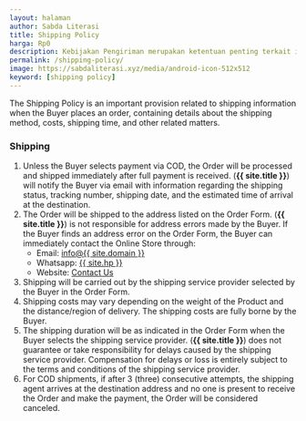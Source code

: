 ```yaml
---
layout: halaman
author: Sabda Literasi
title: Shipping Policy
harga: Rp0
description: Kebijakan Pengiriman merupakan ketentuan penting terkait informasi pengiriman ketika Pembeli membuat pesanan, yang berisi detil mengenai metode dan bi
permalink: /shipping-policy/
image: https://sabdaliterasi.xyz/media/android-icon-512x512
keyword: [shipping policy]
---
```

<p>
    The Shipping Policy is an important provision related to shipping information when the Buyer places an order, containing details about the shipping method, costs, shipping time, and other related matters.
</p>
<h3>
    Shipping
</h3>
<ol>
    <li>
        Unless the Buyer selects payment via COD, the Order will be processed and shipped immediately after full payment is received. (<strong>{{ site.title }}</strong>) will notify the Buyer via email with information regarding the shipping status, tracking number, shipping date, and the estimated time of arrival at the destination.
    </li>
    <li>
        The Order will be shipped to the address listed on the Order Form. (<strong>{{ site.title }}</strong>) is not responsible for address errors made by the Buyer. If the Buyer finds an address error on the Order Form, the Buyer can immediately contact the Online Store through:
        <ul>
            <li>
                Email: <a href="mailto:info@{{ site.domain }}">info@{{ site.domain }}</a>
            </li>
            <li>
                Whatsapp: <a href="{{ site.wa }}">{{ site.hp }}</a>
            </li>
            <li>
                Website: <a href="{{ site.url }}/contact-us/">Contact Us</a>&nbsp;
            </li>
        </ul>
    </li>
    <li>
        Shipping will be carried out by the shipping service provider selected by the Buyer in the Order Form.
    </li>
    <li>
        Shipping costs may vary depending on the weight of the Product and the distance/region of delivery. The shipping costs are fully borne by the Buyer.
    </li>
    <li>
        The shipping duration will be as indicated in the Order Form when the Buyer selects the shipping service provider. (<strong>{{ site.title }}</strong>) does not guarantee or take responsibility for delays caused by the shipping service provider. Compensation for delays or loss is entirely subject to the terms and conditions of the shipping service provider.
    </li>
    <li>
        For COD shipments, if after 3 (three) consecutive attempts, the shipping agent arrives at the destination address and no one is present to receive the Order and make the payment, the Order will be considered canceled.
    </li>
</ol>